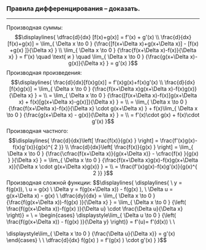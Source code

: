 ### Правила дифференцирования – доказать.
---
Производная суммы:
$$\displaylines{
\dfrac{d}{dx} [f(x)+g(x)] = f'(x) + g'(x) \\
\frac{d}{dx}[f(x)+g(x)] = \lim_{ \Delta x \to 0 } {\frac{[f(x+\Delta x)+g(x+\Delta x)] - [f(x) +g(x) ]}{\Delta x} } \\
\lim_{ \Delta x \to 0 } {\frac{f(x+\Delta x)-f(x)}{\Delta x} } = f'(x)  \quad \text{ и }  \quad \lim_{ \Delta x \to 0 } {\frac{g(x+\Delta x)-g(x)}{\Delta x} } = g'(x) 
}$$
Производная произведения:
$$\displaylines{
\frac{d}{dx}[f(x)g(x)] = f'(x)g(x)+f(x)g'(x) \\
\frac{d}{dx}[f(x)g(x)] = \lim_{ \Delta x \to 0 } {\frac{f(x+\Delta x)g(x+\Delta x)-f(x)g(x)}{\Delta x} } = \\
= \lim_{ \Delta x \to 0 } {\frac{[f(x+\Delta x)-f(x)]g(x+\Delta x) + f(x)[g(x+\Delta x)-g(x)]}{\Delta x} } =  \\
= \lim_{ \Delta x \to 0 } {\frac{f(x+\Delta x)-f(x)}{\Delta x} \cdot g(x+\Delta x) } + f(x)\lim_{ \Delta x \to 0 } {\frac{g(x+\Delta x) - g(x)}{\Delta x} } = \\
= f'(x)\cdot g(x) + f(x)\cdot g'(x)
}$$
Производная частного:
$$\displaylines{
\frac{d}{dx}\left[ \frac{f(x)}{g(x) } \right] = \frac{f'(x)g(x)-f(x)g'(x)}{g(x)^{ 2 }} \\
\frac{d}{dx}\left[ \frac{f(x)}{g(x) } \right] = \lim_{ \Delta x \to 0 } {\frac{\cfrac{f(x+\Delta x)}{g(x+\Delta x)} - \cfrac{f(x) }{g(x) } }{\Delta x} } = \lim_{ \Delta x \to 0 } {\frac{f(x+\Delta x)g(x)-f(x)g(x+\Delta x)}{\Delta x \cdot g(x+\Delta x)g(x)} } = \\ 
= \frac{f'(x)g(x)-f(x)g'(x)}{g(x)^{ 2 }} 
}$$
Производная сложной функции:
$$\displaylines{
\displaylines{ \\
y = f(g(x)), \  u = g(x) \\
\Delta y = f(g(x+\Delta x)) - f(g(x) ), \  \Delta u = g(x+\Delta x) - g(x) \\
\dfrac{dy}{dx} = \lim_{ \Delta x \to 0 } {\frac{f(g(x+\Delta x))-f(g(x) )}{\Delta x} } = \lim_{ \Delta x \to 0 } {\left( \frac{f(g(x+\Delta x))-f(g(x) )}{\Delta u} \cdot  \frac{\Delta u}{\Delta x}  \right)} = \\
= \begin{cases}
\displaystyle\lim_{ \Delta u  \to 0 } {\left( \frac{f(g(x+\Delta x)) - f(g(x) )}{\Delta y}  \right)} = f'(u)= f'(d(x))  \\ \\

\displaystyle\lim_{ \Delta x \to 0 } {\frac{\Delta u}{\Delta x}} = g'(x)
\end{cases} \\ \\
\dfrac{d}{dx} f(g(x) ) = f'(g(x) ) \cdot  g'(x)
}
}$$
